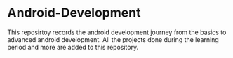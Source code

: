 # Android-Development
This reposirtoy records the android development journey from the basics to advanced android development. All the projects done during the learning period and more are added to this repository.
